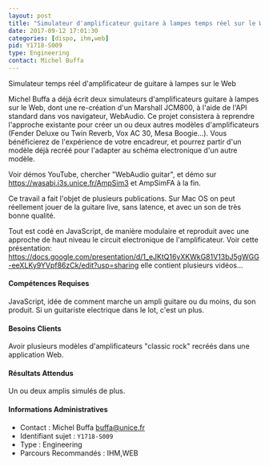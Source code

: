 ```yaml
---
layout: post
title: "Simulateur d'amplificateur guitare à lampes temps réel sur le Web"
date: 2017-09-12 17:01:30
categories: [dispo, ihm,web]
pid: Y1718-S009
type: Engineering
contact: Michel Buffa
---
```

       
Simulateur temps réel d'amplificateur de guitare à lampes sur le Web

Michel Buffa a déjà écrit deux simulateurs d'amplificateurs guitare à lampes sur le Web, dont une re-création d'un Marshall JCM800, à l'aide de l'API standard dans vos navigateur, WebAudio. Ce projet consistera à reprendre l'approche existante pour créer un ou deux autres modèles d'amplificateurs (Fender Deluxe ou Twin Reverb, Vox AC 30, Mesa Boogie...). Vous bénéficierez de l'expérience de votre encadreur, et pourrez partir d'un modèle déjà recréé pour l'adapter au schéma electronique d'un autre modèle.

Voir démos YouTube, chercher "WebAudio guitar", et démo sur https://wasabi.i3s.unice.fr/AmpSim3 et AmpSimFA à la fin.

Ce travail a fait l'objet de plusieurs publications. Sur Mac OS on peut réellement jouer de la guitare live, sans latence, et avec un son de très bonne qualité.

Tout est codé en JavaScript, de manière modulaire et reproduit avec une approche de haut niveau le circuit electronique de l'amplificateur. Voir cette présentation: https://docs.google.com/presentation/d/1_eJKtQ16yXKWkG81V13bJ5gWGG-eeXLKy9YVpf86zCk/edit?usp=sharing elle contient plusieurs vidéos...

#### Compétences Requises
JavaScript, idée de comment marche un ampli guitare ou du moins, du son produit. Si un guitariste electrique dans le lot, c'est un plus.


#### Besoins Clients
Avoir plusieurs modèles d'amplificateurs "classic rock" recréés dans une application Web.

#### Résultats Attendus
Un ou deux amplis simulés de plus.
     

#### Informations Administratives
  * Contact : Michel Buffa <buffa@unice.fr>
  * Identifiant sujet : `Y1718-S009`
  * Type : Engineering
  * Parcours Recommandés : IHM,WEB
     